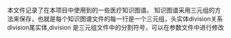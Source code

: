 本文件记录了在本项目中使用到的一些医疗知识图谱。
知识图谱采用三元组的方法来保存，也就是每个知识图谱文件的每一行是一个三元组，头实体division关系division尾实体,division 是三元组文件中的分割符号，可以在参数文件中进行修改
